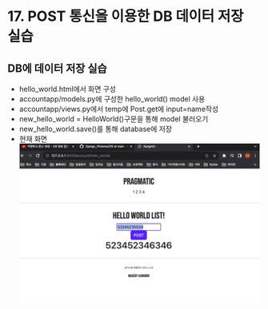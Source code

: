 # 17. POST 통신을 이용한 DB 데이터 저장 실습

## DB에 데이터 저장 실습
- hello_world.html에서 화면 구성
- accountapp/models.py에 구성한 hello_world() model 사용
- accountapp/views.py에서 temp에 Post.get에 input=name작성
- new_hello_world = HelloWorld()구문을 통해 model 불러오기
- new_hello_world.save()를 통해 database에 저장
- 현재 화면
![](https://github.com/KangminNa/Django_Pinterest/blob/main/17/1.png?raw=true)